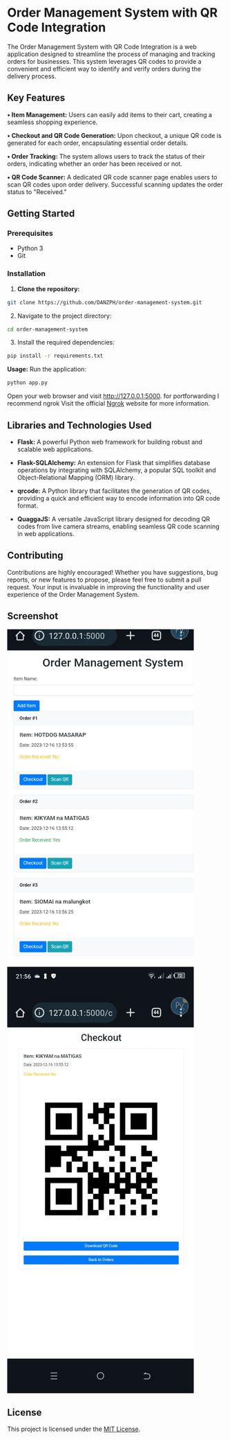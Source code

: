 # Order Management System with QR Code Integration

The Order Management System with QR Code Integration is a web application designed to streamline the process of managing and tracking orders for businesses. This system leverages QR codes to provide a convenient and efficient way to identify and verify orders during the delivery process.

## Key Features

  **• Item Management:** Users can easily add items to their cart, creating a seamless shopping experience.

 **• Checkout and QR Code Generation:** Upon checkout, a unique QR code is generated for each order, encapsulating essential order details.

 **• Order Tracking:** The system allows users to track the status of their orders, indicating whether an order has been received or not.

 **• QR Code Scanner:** A dedicated QR code scanner page enables users to scan QR codes upon order delivery. Successful scanning updates the order status to "Received."

## Getting Started

### Prerequisites

- Python 3
- Git

### Installation

1. **Clone the repository:**

```bash
git clone https://github.com/DANZPH/order-management-system.git
```
2. Navigate to the project directory:
```bash
cd order-management-system
```
3. Install the required dependencies:
```bash
pip install -r requirements.txt
```
**Usage:**
Run the application:
```bash
python app.py
```
Open your web browser and visit http://127.0.0.1:5000.
for portforwarding I recommend ngrok
Visit the official [Ngrok](https://ngrok.com/) website for more information.

## Libraries and Technologies Used

- **Flask:** A powerful Python web framework for building robust and scalable web applications.

- **Flask-SQLAlchemy:** An extension for Flask that simplifies database operations by integrating with SQLAlchemy, a popular SQL toolkit and Object-Relational Mapping (ORM) library.

- **qrcode:** A Python library that facilitates the generation of QR codes, providing a quick and efficient way to encode information into QR code format.

- **QuaggaJS:** A versatile JavaScript library designed for decoding QR codes from live camera streams, enabling seamless QR code scanning in web applications.

## Contributing

Contributions are highly encouraged! Whether you have suggestions, bug reports, or new features to propose, please feel free to submit a pull request. Your input is invaluable in improving the functionality and user experience of the Order Management System.
## Screenshot
![Alt Text](screenshot/Screenshot_20231216-215848.jpg)
![Alt Text](screenshot/Screenshot_20231216-215655.jpg)

## License
This project is licensed under the [MIT License](LICENSE).
